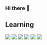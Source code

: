 ### Hi there 👋

## Learning

<p>
<img src="https://img.shields.io/badge/-HTML-orange"/>
<img src="https://img.shields.io/badge/-CSS-blue"/>
<img src="https://img.shields.io/badge/-JavaScript-yellow"/>
<img src="https://img.shields.io/badge/-Python-blueviolet"/>
<img src="https://img.shields.io/badge/-MySQL-gray"/>
<img src="https://img.shields.io/badge/-php-slateblue"/>
</p>





